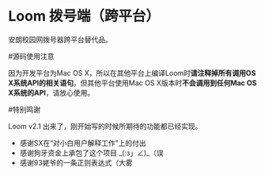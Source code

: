 # Loom 拨号端（跨平台）

安朗校园网拨号器跨平台替代品。

#源码使用注意

因为开发平台为Mac OS X，所以在其他平台上编译Loom时**请注释掉所有调用OS X系统API的相关语句**。但其他平台使用Mac OS X版本时**不会调用到任何Mac OS X系统的API**，请放心使用。

#特别鸣谢

Loom v2.1 出来了，刚开始写的时候所期待的功能都已经实现。

- 感谢SX在“对小白用户解释工作”上的付出
- 感谢狗牙资金上承包了这个项目 \_(:з」∠)\_（误
- 感谢93姥爷的一条正则表达式（大雾
